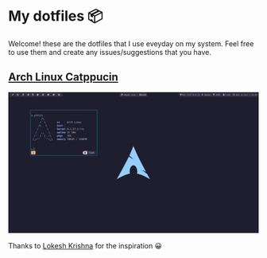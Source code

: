 # My dotfiles 📦

Welcome! these are the dotfiles that I use eveyday on my system. Feel free to use them and create any issues/suggestions that you have.

## [Arch Linux Catppucin](./arch-catpuccin/README.md)

![Clean Arch](./arch-catpuccin/images/base.jpeg)

Thanks to [Lokesh Krishna](https://github.com/lokesh-krishna/dotfiles/tree/main/catppuccin) for the inspiration 😀
